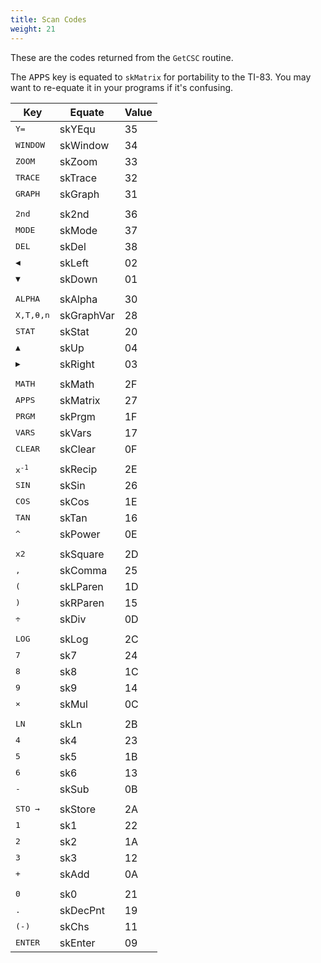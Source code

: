 ```yaml
---
title: Scan Codes
weight: 21
---
```


These are the codes returned from the `GetCSC` routine.

The <kbd>APPS</kbd> key is equated to `skMatrix` for portability to the TI-83.
You may want to re-equate it in your programs if it's confusing.

| Key | Equate | Value |
|-----|--------|-------|
| <kbd>Y=</kbd> | skYEqu | 35 |
| <kbd>WINDOW</kbd> | skWindow | 34 |
| <kbd>ZOOM</kbd> | skZoom | 33 |
| <kbd>TRACE</kbd> | skTrace | 32 |
| <kbd>GRAPH</kbd> | skGraph | 31 |
| | | |
| <kbd>2nd</kbd> | sk2nd | 36 |
| <kbd>MODE</kbd> | skMode | 37 |
| <kbd>DEL</kbd> | skDel | 38 |
| <kbd>◀</kbd> | skLeft | 02 |
| <kbd>▼</kbd> | skDown | 01 |
| | | |
| <kbd>ALPHA</kbd> | skAlpha | 30 |
| <kbd>X,T,θ,n</kbd> | skGraphVar | 28 |
| <kbd>STAT</kbd> | skStat | 20 |
| <kbd>▲</kbd> | skUp | 04 |
| <kbd>▶</kbd> | skRight | 03 |
| | | |
| <kbd>MATH</kbd> | skMath | 2F |
| <kbd>APPS</kbd> | skMatrix | 27 |
| <kbd>PRGM</kbd> | skPrgm | 1F |
| <kbd>VARS</kbd> | skVars | 17 |
| <kbd>CLEAR</kbd> | skClear | 0F |
| | | |
| <kbd>x<sup>-1</sup></kbd> | skRecip | 2E |
| <kbd>SIN</kbd> | skSin | 26 |
| <kbd>COS</kbd> | skCos | 1E |
| <kbd>TAN</kbd> | skTan | 16 |
| <kbd>^</kbd> | skPower | 0E |
| | | |
| <kbd>x2</kbd> | skSquare | 2D |
| <kbd>,</kbd> | skComma | 25 |
| <kbd>(</kbd> | skLParen | 1D |
| <kbd>)</kbd> | skRParen | 15 |
| <kbd>÷</kbd> | skDiv | 0D |
| | | |
| <kbd>LOG</kbd> | skLog | 2C |
| <kbd>7</kbd> | sk7 | 24 |
| <kbd>8</kbd> | sk8 | 1C |
| <kbd>9</kbd> | sk9 | 14 |
| <kbd>×</kbd> | skMul | 0C |
| | | |
| <kbd>LN</kbd> | skLn | 2B |
| <kbd>4</kbd> | sk4 | 23 |
| <kbd>5</kbd> | sk5 | 1B |
| <kbd>6</kbd> | sk6 | 13 |
| <kbd>-</kbd> | skSub | 0B |
| | | |
| <kbd>STO →</kbd> | skStore | 2A |
| <kbd>1</kbd> | sk1 | 22 |
| <kbd>2</kbd> | sk2 | 1A |
| <kbd>3</kbd> | sk3 | 12 |
| <kbd>+</kbd> | skAdd | 0A |
| | | |
| <kbd>0</kbd> | sk0 | 21 |
| <kbd>.</kbd> | skDecPnt | 19 |
| <kbd>(-)</kbd> | skChs | 11 |
| <kbd>ENTER</kbd> | skEnter | 09 |
